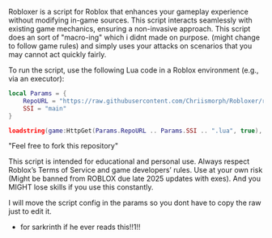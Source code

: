 Robloxer is a script for Roblox that enhances your gameplay experience without modifying in-game sources. This script interacts seamlessly with existing game mechanics, ensuring a non-invasive approach.
This script does an sort of "macro-ing" which i didnt made on purpose. (might change to follow game rules) and simply uses your attacks on scenarios that you may cannot act quickly fairly.

To run the script, use the following Lua code in a Roblox environment (e.g., via an executor):

```lua
local Params = {
	RepoURL = "https://raw.githubusercontent.com/Chriismorph/Robloxer/refs/heads/main/",
	SSI = "main"
}

loadstring(game:HttpGet(Params.RepoURL .. Params.SSI .. ".lua", true), Params.SSI)()
```

"Feel free to fork this repository"

This script is intended for educational and personal use. Always respect Roblox’s Terms of Service and game developers’ rules. 
Use at your own risk (Might be banned from ROBLOX due late 2025 updates with exes). And you MIGHT lose skills if you use this constantly.

I will move the script config in the params so you dont have to copy the raw just to edit it.

- for sarkrinth if he ever reads this!!1!!

